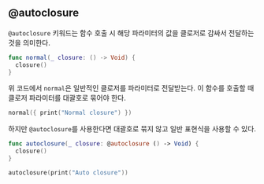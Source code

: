 ## @autoclosure

`@autoclosure` 키워드는 함수 호출 시 해당 파라미터의 값을 클로저로 감싸서 전달하는 것을 의미한다.

```swift
func normal(_ closure: () -> Void) {
  closure()
}
```

위 코드에서 `normal`은 일반적인 클로저를 파라미터로 전달받는다. 이 함수를 호출할 때 클로저 파라미터를 대괄호로 묶어야 한다.

```swift
normal({ print("Normal closure") })
```

하지만 `@autoclosure`를 사용한다면 대괄호로 묶지 않고 일반 표현식을 사용할 수 있다.

```swift
func autoclosure(_ closure: @autoclosure () -> Void) {
  closure()
}

autoclosure(print("Auto closure"))
```